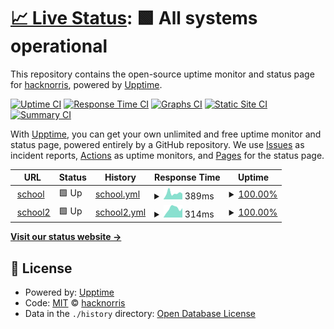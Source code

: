 # [📈 Live Status](https://demo.upptime.js.org): <!--live status--> **🟩 All systems operational**

This repository contains the open-source uptime monitor and status page for [hacknorris](https://hacknorris.neocities.org/), powered by [Upptime](https://github.com/upptime/upptime).

[![Uptime CI](https://github.com/hacknorris-code/school/workflows/Uptime%20CI/badge.svg)](https://github.com/hacknorris-code/school/actions?query=workflow%3A%22Uptime+CI%22)
[![Response Time CI](https://github.com/hacknorris-code/school/workflows/Response%20Time%20CI/badge.svg)](https://github.com/hacknorris-code/school/actions?query=workflow%3A%22Response+Time+CI%22)
[![Graphs CI](https://github.com/hacknorris-code/school/workflows/Graphs%20CI/badge.svg)](https://github.com/hacknorris-code/school/actions?query=workflow%3A%22Graphs+CI%22)
[![Static Site CI](https://github.com/hacknorris-code/school/workflows/Static%20Site%20CI/badge.svg)](https://github.com/hacknorris-code/school/actions?query=workflow%3A%22Static+Site+CI%22)
[![Summary CI](https://github.com/hacknorris-code/school/workflows/Summary%20CI/badge.svg)](https://github.com/hacknorris-code/school/actions?query=workflow%3A%22Summary+CI%22)

With [Upptime](https://upptime.js.org), you can get your own unlimited and free uptime monitor and status page, powered entirely by a GitHub repository. We use [Issues](https://github.com/hacknorris-code/school/issues) as incident reports, [Actions](https://github.com/hacknorris-code/school/actions) as uptime monitors, and [Pages](https://demo.upptime.js.org) for the status page.

<!--start: status pages-->
<!-- This summary is generated by Upptime (https://github.com/upptime/upptime) -->
<!-- Do not edit this manually, your changes will be overwritten -->
<!-- prettier-ignore -->
| URL | Status | History | Response Time | Uptime |
| --- | ------ | ------- | ------------- | ------ |
| <img alt="" src="https://icons.duckduckgo.com/ip3/schooltoo.hacknorris.repl.co.ico" height="13"> [school](https://schooltoo.hacknorris.repl.co) | 🟩 Up | [school.yml](https://github.com/hacknorris-code/school/commits/HEAD/history/school.yml) | <details><summary><img alt="Response time graph" src="./graphs/school/response-time-week.png" height="20"> 389ms</summary><br><a href="https://demo.upptime.js.org/history/school"><img alt="Response time 336" src="https://img.shields.io/endpoint?url=https%3A%2F%2Fraw.githubusercontent.com%2Fhacknorris-code%2Fschool%2FHEAD%2Fapi%2Fschool%2Fresponse-time.json"></a><br><a href="https://demo.upptime.js.org/history/school"><img alt="24-hour response time 355" src="https://img.shields.io/endpoint?url=https%3A%2F%2Fraw.githubusercontent.com%2Fhacknorris-code%2Fschool%2FHEAD%2Fapi%2Fschool%2Fresponse-time-day.json"></a><br><a href="https://demo.upptime.js.org/history/school"><img alt="7-day response time 389" src="https://img.shields.io/endpoint?url=https%3A%2F%2Fraw.githubusercontent.com%2Fhacknorris-code%2Fschool%2FHEAD%2Fapi%2Fschool%2Fresponse-time-week.json"></a><br><a href="https://demo.upptime.js.org/history/school"><img alt="30-day response time 339" src="https://img.shields.io/endpoint?url=https%3A%2F%2Fraw.githubusercontent.com%2Fhacknorris-code%2Fschool%2FHEAD%2Fapi%2Fschool%2Fresponse-time-month.json"></a><br><a href="https://demo.upptime.js.org/history/school"><img alt="1-year response time 336" src="https://img.shields.io/endpoint?url=https%3A%2F%2Fraw.githubusercontent.com%2Fhacknorris-code%2Fschool%2FHEAD%2Fapi%2Fschool%2Fresponse-time-year.json"></a></details> | <details><summary><a href="https://demo.upptime.js.org/history/school">100.00%</a></summary><a href="https://demo.upptime.js.org/history/school"><img alt="All-time uptime 99.95%" src="https://img.shields.io/endpoint?url=https%3A%2F%2Fraw.githubusercontent.com%2Fhacknorris-code%2Fschool%2FHEAD%2Fapi%2Fschool%2Fuptime.json"></a><br><a href="https://demo.upptime.js.org/history/school"><img alt="24-hour uptime 100.00%" src="https://img.shields.io/endpoint?url=https%3A%2F%2Fraw.githubusercontent.com%2Fhacknorris-code%2Fschool%2FHEAD%2Fapi%2Fschool%2Fuptime-day.json"></a><br><a href="https://demo.upptime.js.org/history/school"><img alt="7-day uptime 100.00%" src="https://img.shields.io/endpoint?url=https%3A%2F%2Fraw.githubusercontent.com%2Fhacknorris-code%2Fschool%2FHEAD%2Fapi%2Fschool%2Fuptime-week.json"></a><br><a href="https://demo.upptime.js.org/history/school"><img alt="30-day uptime 99.93%" src="https://img.shields.io/endpoint?url=https%3A%2F%2Fraw.githubusercontent.com%2Fhacknorris-code%2Fschool%2FHEAD%2Fapi%2Fschool%2Fuptime-month.json"></a><br><a href="https://demo.upptime.js.org/history/school"><img alt="1-year uptime 99.95%" src="https://img.shields.io/endpoint?url=https%3A%2F%2Fraw.githubusercontent.com%2Fhacknorris-code%2Fschool%2FHEAD%2Fapi%2Fschool%2Fuptime-year.json"></a></details>
| <img alt="" src="https://icons.duckduckgo.com/ip3/school-four.hacknorris.repl.co.ico" height="13"> [school2](https://school-four.hacknorris.repl.co) | 🟩 Up | [school2.yml](https://github.com/hacknorris-code/school/commits/HEAD/history/school2.yml) | <details><summary><img alt="Response time graph" src="./graphs/school2/response-time-week.png" height="20"> 314ms</summary><br><a href="https://demo.upptime.js.org/history/school2"><img alt="Response time 428" src="https://img.shields.io/endpoint?url=https%3A%2F%2Fraw.githubusercontent.com%2Fhacknorris-code%2Fschool%2FHEAD%2Fapi%2Fschool2%2Fresponse-time.json"></a><br><a href="https://demo.upptime.js.org/history/school2"><img alt="24-hour response time 328" src="https://img.shields.io/endpoint?url=https%3A%2F%2Fraw.githubusercontent.com%2Fhacknorris-code%2Fschool%2FHEAD%2Fapi%2Fschool2%2Fresponse-time-day.json"></a><br><a href="https://demo.upptime.js.org/history/school2"><img alt="7-day response time 314" src="https://img.shields.io/endpoint?url=https%3A%2F%2Fraw.githubusercontent.com%2Fhacknorris-code%2Fschool%2FHEAD%2Fapi%2Fschool2%2Fresponse-time-week.json"></a><br><a href="https://demo.upptime.js.org/history/school2"><img alt="30-day response time 498" src="https://img.shields.io/endpoint?url=https%3A%2F%2Fraw.githubusercontent.com%2Fhacknorris-code%2Fschool%2FHEAD%2Fapi%2Fschool2%2Fresponse-time-month.json"></a><br><a href="https://demo.upptime.js.org/history/school2"><img alt="1-year response time 428" src="https://img.shields.io/endpoint?url=https%3A%2F%2Fraw.githubusercontent.com%2Fhacknorris-code%2Fschool%2FHEAD%2Fapi%2Fschool2%2Fresponse-time-year.json"></a></details> | <details><summary><a href="https://demo.upptime.js.org/history/school2">100.00%</a></summary><a href="https://demo.upptime.js.org/history/school2"><img alt="All-time uptime 99.95%" src="https://img.shields.io/endpoint?url=https%3A%2F%2Fraw.githubusercontent.com%2Fhacknorris-code%2Fschool%2FHEAD%2Fapi%2Fschool2%2Fuptime.json"></a><br><a href="https://demo.upptime.js.org/history/school2"><img alt="24-hour uptime 100.00%" src="https://img.shields.io/endpoint?url=https%3A%2F%2Fraw.githubusercontent.com%2Fhacknorris-code%2Fschool%2FHEAD%2Fapi%2Fschool2%2Fuptime-day.json"></a><br><a href="https://demo.upptime.js.org/history/school2"><img alt="7-day uptime 100.00%" src="https://img.shields.io/endpoint?url=https%3A%2F%2Fraw.githubusercontent.com%2Fhacknorris-code%2Fschool%2FHEAD%2Fapi%2Fschool2%2Fuptime-week.json"></a><br><a href="https://demo.upptime.js.org/history/school2"><img alt="30-day uptime 99.93%" src="https://img.shields.io/endpoint?url=https%3A%2F%2Fraw.githubusercontent.com%2Fhacknorris-code%2Fschool%2FHEAD%2Fapi%2Fschool2%2Fuptime-month.json"></a><br><a href="https://demo.upptime.js.org/history/school2"><img alt="1-year uptime 99.95%" src="https://img.shields.io/endpoint?url=https%3A%2F%2Fraw.githubusercontent.com%2Fhacknorris-code%2Fschool%2FHEAD%2Fapi%2Fschool2%2Fuptime-year.json"></a></details>

<!--end: status pages-->

[**Visit our status website →**](https://demo.upptime.js.org)

## 📄 License

- Powered by: [Upptime](https://github.com/upptime/upptime)
- Code: [MIT](./LICENSE) © [hacknorris](https://hacknorris.neocities.org/)
- Data in the `./history` directory: [Open Database License](https://opendatacommons.org/licenses/odbl/1-0/)
